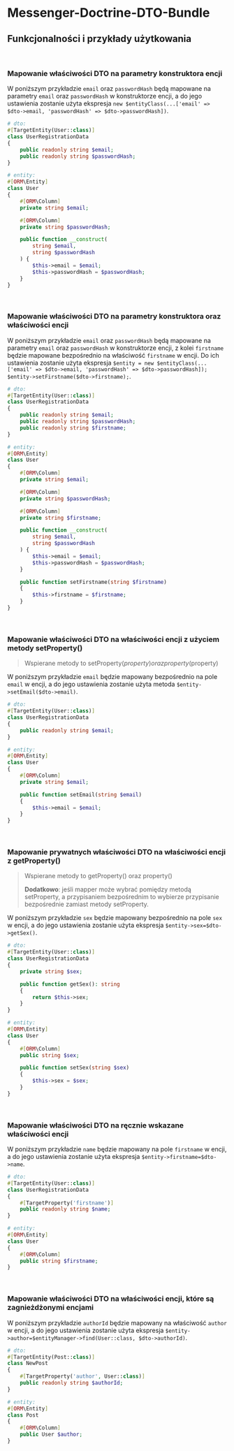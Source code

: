 # Messenger-Doctrine-DTO-Bundle #

## Funkcjonalności i przykłady użytkowania ##
<br/>

### **Mapowanie właściwości DTO na parametry konstruktora encji** ###

W poniższym przykładzie `email` oraz `passwordHash` będą mapowane na parametry `email` oraz `passwordHash` w konstruktorze encji, a do jego ustawienia zostanie użyta ekspresja `new $entityClass(...['email' => $dto->email, 'passwordHash' => $dto->passwordHash])`.
```php
# dto:
#[TargetEntity(User::class)]
class UserRegistrationData
{
    public readonly string $email;
    public readonly string $passwordHash;
}

# entity:
#[ORM\Entity]
class User
{
    #[ORM\Column]
    private string $email;

    #[ORM\Column]
    private string $passwordHash;

    public function __construct(
        string $email,
        string $passwordHash
    ) {
        $this->email = $email;
        $this->passwordHash = $passwordHash;
    }
}
```
<br/>

### **Mapowanie właściwości DTO na parametry konstruktora oraz właściwości encji** ###

W poniższym przykładzie `email` oraz `passwordHash` będą mapowane na parametry `email` oraz `passwordHash` w konstruktorze encji, z kolei `firstname` będzie mapowane bezpośrednio na właściwość `firstname` w encji. Do ich ustawienia zostanie użyta ekspresja `$entity = new $entityClass(...['email' => $dto->email, 'passwordHash' => $dto->passwordHash]); $entity->setFirstname($dto->firstname);`.
```php
# dto:
#[TargetEntity(User::class)]
class UserRegistrationData
{
    public readonly string $email;
    public readonly string $passwordHash;
    public readonly string $firstname;
}

# entity:
#[ORM\Entity]
class User
{
    #[ORM\Column]
    private string $email;

    #[ORM\Column]
    private string $passwordHash;

    #[ORM\Column]
    private string $firstname;

    public function __construct(
        string $email,
        string $passwordHash
    ) {
        $this->email = $email;
        $this->passwordHash = $passwordHash;
    }

    public function setFirstname(string $firstname)
    {
        $this->firstname = $firstname;
    }
}
```
<br/>

### **Mapowanie właściwości DTO na właściwości encji z użyciem metody setProperty()** ###

> Wspierane metody to setProperty($property) oraz property($property)

W poniższym przykładzie `email` będzie mapowany bezpośrednio na pole `email` w encji, a do jego ustawienia zostanie użyta metoda `$entity->setEmail($dto->email)`.
```php
# dto:
#[TargetEntity(User::class)]
class UserRegistrationData
{
    public readonly string $email;
}

# entity:
#[ORM\Entity]
class User
{
    #[ORM\Column]
    private string $email;

    public function setEmail(string $email)
    {
        $this->email = $email;
    }
}
```
<br/>

### **Mapowanie prywatnych właściwości DTO na właściwości encji z getProperty()** ###

> Wspierane metody to getProperty() oraz property()
>
> **Dodatkowo**: jeśli mapper może wybrać pomiędzy metodą setProperty, a przypisaniem bezpośrednim to wybierze przypisanie bezpośrednie zamiast metody setProperty. 

W poniższym przykładzie `sex` będzie mapowany bezpośrednio na pole `sex` w encji, a do jego ustawienia zostanie użyta ekspresja `$entity->sex=$dto->getSex()`.
```php
# dto:
#[TargetEntity(User::class)]
class UserRegistrationData
{
    private string $sex;

    public function getSex(): string
    {
        return $this->sex;
    }
}

# entity:
#[ORM\Entity]
class User
{
    #[ORM\Column]
    public string $sex;

    public function setSex(string $sex)
    {
        $this->sex = $sex;
    }
}
```
<br/>

### **Mapowanie właściwości DTO na ręcznie wskazane właściwości encji** ###

W poniższym przykładzie `name` będzie mapowany na pole `firstname` w encji, a do jego ustawienia zostanie użyta ekspresja `$entity->firstname=$dto->name`.
```php
# dto:
#[TargetEntity(User::class)]
class UserRegistrationData
{
    #[TargetProperty('firstname')]
    public readonly string $name;
}

# entity:
#[ORM\Entity]
class User
{
    #[ORM\Column]
    public string $firstname;
}
```
<br/>

### **Mapowanie właściwości DTO na właściwości encji, które są zagnieżdżonymi encjami** ###

W poniższym przykładzie `authorId` będzie mapowany na właściwość `author` w encji, a do jego ustawienia zostanie użyta ekspresja `$entity->author=$entityManager->find(User::class, $dto->authorId)`.
```php
# dto:
#[TargetEntity(Post::class)]
class NewPost
{
    #[TargetProperty('author', User::class)]
    public readonly string $authorId;
}

# entity:
#[ORM\Entity]
class Post
{
    #[ORM\Column]
    public User $author;
}
```
